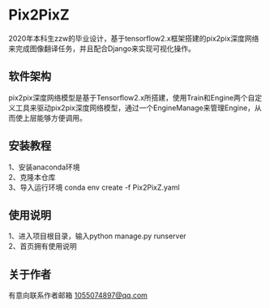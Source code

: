 # Pix2PixZ
2020年本科生zzw的毕业设计，基于tensorflow2.x框架搭建的pix2pix深度网络来完成图像翻译任务，并且配合Django来实现可视化操作。
## 软件架构
pix2pix深度网络模型是基于Tensorflow2.x所搭建，使用Train和Engine两个自定义工具来驱动pix2pix深度网络模型，通过一个EngineManage来管理Engine，从而使上层能够方便调用。
## 安装教程
1、安装anaconda环境<br/>
2、克隆本仓库<br/>
3、导入运行环境 conda env create -f Pix2PixZ.yaml
## 使用说明
1、进入项目根目录，输入python manage.py runserver<br/>
2、首页拥有使用说明
## 关于作者
有意向联系作者邮箱 1055074897@qq.com
